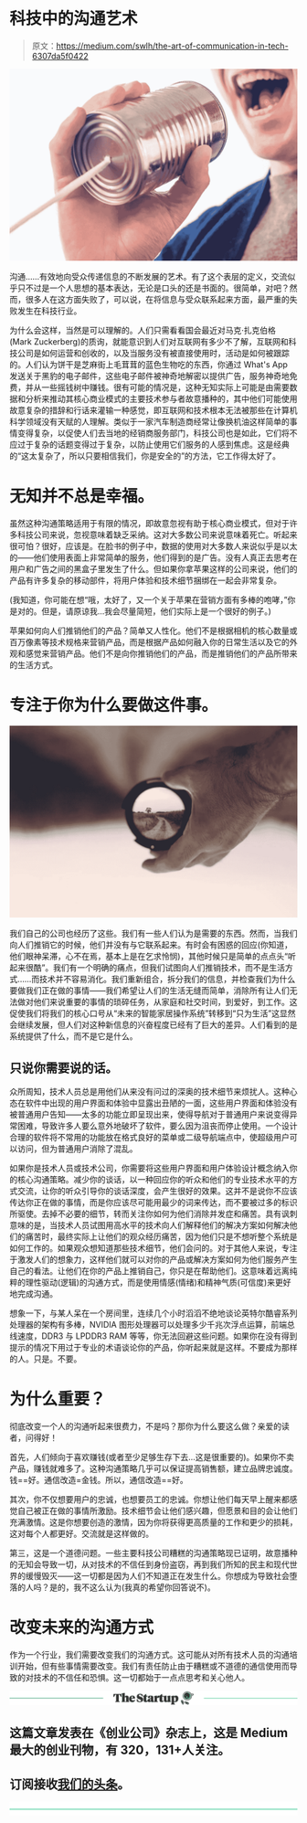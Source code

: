 # 科技中的沟通艺术

> 原文：<https://medium.com/swlh/the-art-of-communication-in-tech-6307da5f0422>

![](img/2863976a105fd289f248361535cb333f.png)

沟通……有效地向受众传递信息的不断发展的艺术。有了这个表层的定义，交流似乎只不过是一个人思想的基本表达，无论是口头的还是书面的。很简单，对吧？然而，很多人在这方面失败了，可以说，在将信息与受众联系起来方面，最严重的失败发生在科技行业。

为什么会这样，当然是可以理解的。人们只需看看国会最近对马克·扎克伯格(Mark Zuckerberg)的质询，就能意识到人们对互联网有多少不了解，互联网和科技公司是如何运营和创收的，以及当服务没有被直接使用时，活动是如何被跟踪的。人们认为饼干是芝麻街上毛茸茸的蓝色生物吃的东西，你通过 What's App 发送关于黑豹的电子邮件，这些电子邮件被神奇地解密以提供广告，服务神奇地免费，并从一些摇钱树中赚钱。很有可能的情况是，这种无知实际上可能是由需要数据和分析来推动其核心商业模式的主要技术参与者故意播种的，其中他们可能使用故意复杂的措辞和行话来灌输一种感觉，即互联网和技术根本无法被那些在计算机科学领域没有天赋的人理解。类似于一家汽车制造商经常让像换机油这样简单的事情变得复杂，以促使人们去当地的经销商服务部门，科技公司也是如此，它们将不应过于复杂的话题变得过于复杂，以防止使用它们服务的人感到焦虑。这是经典的“这太复杂了，所以只要相信我们，你是安全的”的方法，它工作得太好了。

# 无知并不总是幸福。

虽然这种沟通策略适用于有限的情况，即故意忽视有助于核心商业模式，但对于许多科技公司来说，忽视意味着缺乏采纳。这对大多数公司来说意味着死亡。听起来很可怕？很好，应该是。在脸书的例子中，数据的使用对大多数人来说似乎是以太的——他们使用表面上非常简单的服务，他们得到的是广告。没有人真正去思考在用户和广告之间的黑盒子里发生了什么。但如果你拿苹果这样的公司来说，他们的产品有许多复杂的移动部件，将用户体验和技术细节捆绑在一起会非常复杂。

(我知道，你可能在想“哦，太好了，又一个关于苹果在营销方面有多棒的咆哮，”你是对的。但是，请原谅我…我会尽量简短，他们实际上是一个很好的例子。)

苹果如何向人们推销他们的产品？简单又人性化。他们不是根据相机的核心数量或百万像素等技术规格来营销产品，而是根据产品如何融入你的日常生活以及它的外观和感觉来营销产品。他们不是向你推销他们的产品，而是推销他们的产品所带来的生活方式。

# 专注于你为什么要做这件事。

![](img/5350368aef71865f5592fc3b16201614.png)

我们自己的公司也经历了这些。我们有一些人们认为是需要的东西。然而，当我们向人们推销它的时候，他们并没有与它联系起来。有时会有困惑的回应(你知道，他们眼神呆滞，心不在焉，基本上是在乞求怜悯)，其他时候只是简单的点点头“听起来很酷”。我们有一个明确的痛点，但我们试图向人们推销技术，而不是生活方式……而技术并不容易消化。我们重新组合，拆分我们的信息，并检查我们为什么要做我们正在做的事情——我们希望让人们的生活无缝而简单，消除所有让人们无法做对他们来说重要的事情的琐碎任务，从家庭和社交时间，到爱好，到工作。这促使我们将我们的核心口号从“未来的智能家居操作系统”转移到“只为生活”这显然会继续发展，但人们对这种新信息的兴奋程度已经有了巨大的差异。人们看到的是系统提供了什么，而不是它是什么。

## **只说你需要说的话。**

众所周知，技术人员总是用他们从来没有问过的深奥的技术细节来烦扰人。这种心态在软件中出现的用户界面和体验中显露出丑陋的一面，这些用户界面和体验没有被普通用户告知——太多的功能立即呈现出来，使得导航对于普通用户来说变得异常困难，导致许多人要么意外地破坏了软件，要么因为沮丧而停止使用。一个设计合理的软件将不常用的功能放在格式良好的菜单或二级导航端点中，使超级用户可以访问，但为普通用户消除了混乱。

如果你是技术人员或技术公司，你需要将这些用户界面和用户体验设计概念纳入你的核心沟通策略。减少你的谈话，以一种回应你的听众和他们的专业技术水平的方式交流，让你的听众引导你的谈话深度，会产生很好的效果。这并不是说你不应该传达你正在做的事情，而是你应该尽可能用最少的词来传达，而不要被过多的标识所驱使。去掉不必要的细节，转而关注你如何为他们消除并发症和痛苦。具有讽刺意味的是，当技术人员试图用高水平的技术向人们解释他们的解决方案如何解决他们的痛苦时，最终实际上让他们的观众经历痛苦，因为他们只是不想听整个系统是如何工作的。如果观众想知道那些技术细节，他们会问的。对于其他人来说，专注于激发人们的想象力，这样他们就可以对你的产品或解决方案如何为他们服务产生自己的看法。让他们在你的产品上推销自己，你只是在帮助他们。这意味着远离纯粹的理性驱动(逻辑)的沟通方式，而是使用情感(情绪)和精神气质(可信度)来更好地完成沟通。

想象一下，与某人呆在一个房间里，连续几个小时滔滔不绝地谈论英特尔酷睿系列处理器的架构有多棒，NVIDIA 图形处理器可以处理多少千兆次浮点运算，前端总线速度，DDR3 与 LPDDR3 RAM 等等，你无法回避这些问题。如果你在没有得到提示的情况下用过于专业的术语谈论你的产品，你听起来就是这样。不要成为那样的人。只是。不要。

# 为什么重要？

彻底改变一个人的沟通听起来很费力，不是吗？那你为什么要这么做？亲爱的读者，问得好！

首先，人们倾向于喜欢赚钱(或者至少足够生存下去…这是很重要的)。如果你不卖产品，赚钱就难多了。这种沟通策略几乎可以保证提高销售额，建立品牌忠诚度。钱==好。通信改造=金钱。所以，通信改造==好。

其次，你不仅想要用户的忠诚，也想要员工的忠诚。你想让他们每天早上醒来都感觉自己被正在做的事情所激励。技术细节会让他们感兴趣，但愿景和目的会让他们充满激情。这是你想要创造的激情，因为你将获得更高质量的工作和更少的损耗，这对每个人都更好。交流就是这样做的。

第三，这是一个道德问题。一些主要科技公司糟糕的沟通策略现已证明，故意播种的无知会导致一切，从对技术的不信任到身份盗窃，再到我们所知的民主和现代世界的缓慢毁灭——这一切都是因为人们不知道正在发生什么。你想成为导致社会堕落的人吗？是的，我不这么认为(我真的希望你回答说不)。

# 改变未来的沟通方式

作为一个行业，我们需要改变我们的沟通方式。这可能从对所有技术人员的沟通培训开始，但有些事情需要改变。我们有责任防止由于糟糕或不道德的通信使用而导致的对技术的不信任和恐惧。这一切都始于一点点思考和关心他人。

[![](img/308a8d84fb9b2fab43d66c117fcc4bb4.png)](https://medium.com/swlh)

## 这篇文章发表在《创业公司》杂志上，这是 Medium 最大的创业刊物，有 320，131+人关注。

## 订阅接收[我们的头条](http://growthsupply.com/the-startup-newsletter/)。

[![](img/b0164736ea17a63403e660de5dedf91a.png)](https://medium.com/swlh)